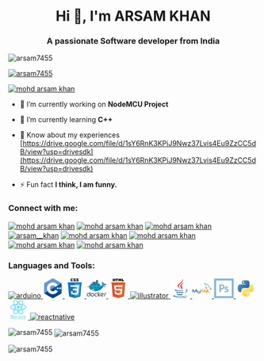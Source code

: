 <h1 align="center">Hi 👋, I'm ARSAM KHAN</h1>
<h3 align="center">A passionate Software developer from India</h3>

<p align="left"> <img src="https://komarev.com/ghpvc/?username=arsam7455&label=Profile%20views&color=0e75b6&style=flat" alt="arsam7455" /> </p>

<p align="left"> <a href="https://github.com/ryo-ma/github-profile-trophy"><img src="https://github-profile-trophy.vercel.app/?username=arsam7455" alt="arsam7455" /></a> </p>

<p align="left"> <a href="https://twitter.com/mohd arsam khan" target="blank"><img src="https://img.shields.io/twitter/follow/mohd arsam khan?logo=twitter&style=for-the-badge" alt="mohd arsam khan" /></a> </p>

- 🔭 I’m currently working on **NodeMCU Project**

- 🌱 I’m currently learning **C++**

- 📄 Know about my experiences [https://drive.google.com/file/d/1sY6RnK3KPiJ9Nwz37Lvis4Eu9ZzCC5dB/view?usp=drivesdk](https://drive.google.com/file/d/1sY6RnK3KPiJ9Nwz37Lvis4Eu9ZzCC5dB/view?usp=drivesdk)

- ⚡ Fun fact **I think, I am funny.**

<h3 align="left">Connect with me:</h3>
<p align="left">
<a href="https://twitter.com/mohd arsam khan" target="blank"><img align="center" src="https://raw.githubusercontent.com/rahuldkjain/github-profile-readme-generator/master/src/images/icons/Social/twitter.svg" alt="mohd arsam khan" height="30" width="40" /></a>
<a href="https://linkedin.com/in/mohd arsam khan" target="blank"><img align="center" src="https://raw.githubusercontent.com/rahuldkjain/github-profile-readme-generator/master/src/images/icons/Social/linked-in-alt.svg" alt="mohd arsam khan" height="30" width="40" /></a>
<a href="https://fb.com/mohd arsam khan" target="blank"><img align="center" src="https://raw.githubusercontent.com/rahuldkjain/github-profile-readme-generator/master/src/images/icons/Social/facebook.svg" alt="mohd arsam khan" height="30" width="40" /></a>
<a href="https://instagram.com/arsam__khan" target="blank"><img align="center" src="https://raw.githubusercontent.com/rahuldkjain/github-profile-readme-generator/master/src/images/icons/Social/instagram.svg" alt="arsam__khan" height="30" width="40" /></a>
<a href="https://www.hackerrank.com/mohd arsam khan" target="blank"><img align="center" src="https://raw.githubusercontent.com/rahuldkjain/github-profile-readme-generator/master/src/images/icons/Social/hackerrank.svg" alt="mohd arsam khan" height="30" width="40" /></a>
<a href="https://www.leetcode.com/mohd arsam khan" target="blank"><img align="center" src="https://raw.githubusercontent.com/rahuldkjain/github-profile-readme-generator/master/src/images/icons/Social/leet-code.svg" alt="mohd arsam khan" height="30" width="40" /></a>
<a href="https://www.hackerearth.com/mohd arsam khan" target="blank"><img align="center" src="https://raw.githubusercontent.com/rahuldkjain/github-profile-readme-generator/master/src/images/icons/Social/hackerearth.svg" alt="mohd arsam khan" height="30" width="40" /></a>
<a href="https://auth.geeksforgeeks.org/user/mohd arsam khan" target="blank"><img align="center" src="https://raw.githubusercontent.com/rahuldkjain/github-profile-readme-generator/master/src/images/icons/Social/geeks-for-geeks.svg" alt="mohd arsam khan" height="30" width="40" /></a>
</p>

<h3 align="left">Languages and Tools:</h3>
<p align="left"> <a href="https://www.arduino.cc/" target="_blank" rel="noreferrer"> <img src="https://cdn.worldvectorlogo.com/logos/arduino-1.svg" alt="arduino" width="40" height="40"/> </a> <a href="https://www.w3schools.com/cpp/" target="_blank" rel="noreferrer"> <img src="https://raw.githubusercontent.com/devicons/devicon/master/icons/cplusplus/cplusplus-original.svg" alt="cplusplus" width="40" height="40"/> </a> <a href="https://www.w3schools.com/css/" target="_blank" rel="noreferrer"> <img src="https://raw.githubusercontent.com/devicons/devicon/master/icons/css3/css3-original-wordmark.svg" alt="css3" width="40" height="40"/> </a> <a href="https://www.docker.com/" target="_blank" rel="noreferrer"> <img src="https://raw.githubusercontent.com/devicons/devicon/master/icons/docker/docker-original-wordmark.svg" alt="docker" width="40" height="40"/> </a> <a href="https://www.w3.org/html/" target="_blank" rel="noreferrer"> <img src="https://raw.githubusercontent.com/devicons/devicon/master/icons/html5/html5-original-wordmark.svg" alt="html5" width="40" height="40"/> </a> <a href="https://www.adobe.com/in/products/illustrator.html" target="_blank" rel="noreferrer"> <img src="https://www.vectorlogo.zone/logos/adobe_illustrator/adobe_illustrator-icon.svg" alt="illustrator" width="40" height="40"/> </a> <a href="https://www.java.com" target="_blank" rel="noreferrer"> <img src="https://raw.githubusercontent.com/devicons/devicon/master/icons/java/java-original.svg" alt="java" width="40" height="40"/> </a> <a href="https://www.mysql.com/" target="_blank" rel="noreferrer"> <img src="https://raw.githubusercontent.com/devicons/devicon/master/icons/mysql/mysql-original-wordmark.svg" alt="mysql" width="40" height="40"/> </a> <a href="https://www.photoshop.com/en" target="_blank" rel="noreferrer"> <img src="https://raw.githubusercontent.com/devicons/devicon/master/icons/photoshop/photoshop-line.svg" alt="photoshop" width="40" height="40"/> </a> <a href="https://www.python.org" target="_blank" rel="noreferrer"> <img src="https://raw.githubusercontent.com/devicons/devicon/master/icons/python/python-original.svg" alt="python" width="40" height="40"/> </a> <a href="https://reactjs.org/" target="_blank" rel="noreferrer"> <img src="https://raw.githubusercontent.com/devicons/devicon/master/icons/react/react-original-wordmark.svg" alt="react" width="40" height="40"/> </a> <a href="https://reactnative.dev/" target="_blank" rel="noreferrer"> <img src="https://reactnative.dev/img/header_logo.svg" alt="reactnative" width="40" height="40"/> </a> </p>

<p><img align="left" src="https://github-readme-stats.vercel.app/api/top-langs?username=arsam7455&show_icons=true&locale=en&layout=compact" alt="arsam7455" /></p>

<p>&nbsp;<img align="center" src="https://github-readme-stats.vercel.app/api?username=arsam7455&show_icons=true&locale=en" alt="arsam7455" /></p>

<p><img align="center" src="https://github-readme-streak-stats.herokuapp.com/?user=arsam7455&" alt="arsam7455" /></p>
